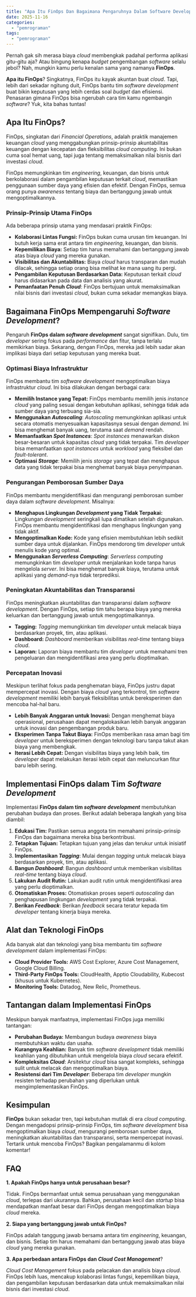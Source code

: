 ```yaml
---
title: "Apa Itu FinOps Dan Bagaimana Pengaruhnya Dalam Software Development?"
date: 2025-11-16
categories: 
  - "pemrograman"
tags: 
  - "pemrograman"
---
```


Pernah gak sih merasa biaya _cloud_ membengkak padahal performa aplikasi gitu-gitu aja? Atau bingung kenapa _budget_ pengembangan _software_ selalu jebol? Nah, mungkin kamu perlu kenalan sama yang namanya **FinOps**.

**Apa itu FinOps**? Singkatnya, FinOps itu kayak akuntan buat _cloud_. Tapi, lebih dari sekadar ngitung duit, FinOps bantu tim _software development_ buat bikin keputusan yang lebih cerdas soal _budget_ dan efisiensi. Penasaran gimana FinOps bisa ngerubah cara tim kamu ngembangin _software_? Yuk, kita bahas tuntas!

## Apa Itu FinOps?

FinOps, singkatan dari _Financial Operations_, adalah praktik manajemen keuangan _cloud_ yang menggabungkan prinsip-prinsip akuntabilitas keuangan dengan kecepatan dan fleksibilitas _cloud computing_. Ini bukan cuma soal hemat uang, tapi juga tentang memaksimalkan nilai bisnis dari investasi _cloud_.

FinOps memungkinkan tim _engineering_, keuangan, dan bisnis untuk berkolaborasi dalam pengambilan keputusan terkait _cloud_, memastikan penggunaan sumber daya yang efisien dan efektif. Dengan FinOps, semua orang punya _awareness_ tentang biaya dan bertanggung jawab untuk mengoptimalkannya.

### Prinsip-Prinsip Utama FinOps

Ada beberapa prinsip utama yang mendasari praktik FinOps:

- **Kolaborasi Lintas Fungsi:** FinOps bukan cuma urusan tim keuangan. Ini butuh kerja sama erat antara tim _engineering_, keuangan, dan bisnis.
- **Kepemilikan Biaya:** Setiap tim harus memahami dan bertanggung jawab atas biaya _cloud_ yang mereka gunakan.
- **Visibilitas dan Akuntabilitas:** Biaya _cloud_ harus transparan dan mudah dilacak, sehingga setiap orang bisa melihat ke mana uang itu pergi.
- **Pengambilan Keputusan Berdasarkan Data:** Keputusan terkait _cloud_ harus didasarkan pada data dan analisis yang akurat.
- **Pemanfaatan Penuh _Cloud_**: FinOps bertujuan untuk memaksimalkan nilai bisnis dari investasi _cloud_, bukan cuma sekadar memangkas biaya.

## Bagaimana FinOps Mempengaruhi _Software Development_?

Pengaruh **FinOps dalam _software development_** sangat signifikan. Dulu, tim _developer_ sering fokus pada _performance_ dan fitur, tanpa terlalu memikirkan biaya. Sekarang, dengan FinOps, mereka jadi lebih sadar akan implikasi biaya dari setiap keputusan yang mereka buat.

### Optimasi Biaya Infrastruktur

FinOps membantu tim _software development_ mengoptimalkan biaya infrastruktur _cloud_. Ini bisa dilakukan dengan berbagai cara:

- **Memilih Instance yang Tepat:** FinOps membantu memilih jenis _instance_ _cloud_ yang paling sesuai dengan kebutuhan aplikasi, sehingga tidak ada sumber daya yang terbuang sia-sia.
- **Menggunakan _Autoscaling_**: _Autoscaling_ memungkinkan aplikasi untuk secara otomatis menyesuaikan kapasitasnya sesuai dengan _demand_. Ini bisa menghemat banyak uang, terutama saat _demand_ rendah.
- **Memanfaatkan _Spot Instances_**: _Spot instances_ menawarkan diskon besar-besaran untuk kapasitas _cloud_ yang tidak terpakai. Tim _developer_ bisa memanfaatkan _spot instances_ untuk _workload_ yang fleksibel dan _fault-tolerant_.
- **Optimasi _Storage_**: Memilih jenis _storage_ yang tepat dan menghapus data yang tidak terpakai bisa menghemat banyak biaya penyimpanan.

### Pengurangan Pemborosan Sumber Daya

FinOps membantu mengidentifikasi dan mengurangi pemborosan sumber daya dalam _software development_. Misalnya:

- **Menghapus Lingkungan _Development_ yang Tidak Terpakai:** Lingkungan _development_ seringkali lupa dimatikan setelah digunakan. FinOps membantu mengidentifikasi dan menghapus lingkungan yang tidak aktif.
- **Mengoptimalkan Kode:** Kode yang efisien membutuhkan lebih sedikit sumber daya untuk dijalankan. FinOps mendorong tim _developer_ untuk menulis kode yang optimal.
- **Menggunakan _Serverless Computing_**: _Serverless computing_ memungkinkan tim _developer_ untuk menjalankan kode tanpa harus mengelola _server_. Ini bisa menghemat banyak biaya, terutama untuk aplikasi yang _demand_\-nya tidak terprediksi.

### Peningkatan Akuntabilitas dan Transparansi

FinOps meningkatkan akuntabilitas dan transparansi dalam _software development_. Dengan FinOps, setiap tim tahu berapa biaya yang mereka keluarkan dan bertanggung jawab untuk mengoptimalkannya.

- **Tagging:** _Tagging_ memungkinkan tim _developer_ untuk melacak biaya berdasarkan proyek, tim, atau aplikasi.
- **Dashboard:** _Dashboard_ memberikan visibilitas _real-time_ tentang biaya _cloud_.
- **Laporan:** Laporan biaya membantu tim _developer_ untuk memahami tren pengeluaran dan mengidentifikasi area yang perlu dioptimalkan.

### Percepatan Inovasi

Meskipun terlihat fokus pada penghematan biaya, FinOps justru dapat mempercepat inovasi. Dengan biaya _cloud_ yang terkontrol, tim _software development_ memiliki lebih banyak fleksibilitas untuk bereksperimen dan mencoba hal-hal baru.

- **Lebih Banyak Anggaran untuk Inovasi:** Dengan menghemat biaya operasional, perusahaan dapat mengalokasikan lebih banyak anggaran untuk inovasi dan pengembangan produk baru.
- **Eksperimen Tanpa Takut Biaya:** FinOps memberikan rasa aman bagi tim _developer_ untuk bereksperimen dengan teknologi baru tanpa takut akan biaya yang membengkak.
- **Iterasi Lebih Cepat:** Dengan visibilitas biaya yang lebih baik, tim _developer_ dapat melakukan iterasi lebih cepat dan meluncurkan fitur baru lebih sering.

## Implementasi FinOps dalam Tim _Software Development_

Implementasi **FinOps dalam tim _software development_** membutuhkan perubahan budaya dan proses. Berikut adalah beberapa langkah yang bisa diambil:

1. **Edukasi Tim:** Pastikan semua anggota tim memahami prinsip-prinsip FinOps dan bagaimana mereka bisa berkontribusi.
2. **Tetapkan Tujuan:** Tetapkan tujuan yang jelas dan terukur untuk inisiatif FinOps.
3. **Implementasikan _Tagging_**: Mulai dengan _tagging_ untuk melacak biaya berdasarkan proyek, tim, atau aplikasi.
4. **Bangun _Dashboard_**: Bangun _dashboard_ untuk memberikan visibilitas _real-time_ tentang biaya _cloud_.
5. **Lakukan Audit Rutin:** Lakukan audit rutin untuk mengidentifikasi area yang perlu dioptimalkan.
6. **Otomatiskan Proses:** Otomatiskan proses seperti _autoscaling_ dan penghapusan lingkungan _development_ yang tidak terpakai.
7. **Berikan _Feedback_**: Berikan _feedback_ secara teratur kepada tim _developer_ tentang kinerja biaya mereka.

## Alat dan Teknologi FinOps

Ada banyak alat dan teknologi yang bisa membantu tim _software development_ dalam implementasi FinOps:

- **Cloud Provider Tools:** AWS Cost Explorer, Azure Cost Management, Google Cloud Billing.
- **Third-Party FinOps Tools:** CloudHealth, Apptio Cloudability, Kubecost (khusus untuk Kubernetes).
- **Monitoring Tools:** Datadog, New Relic, Prometheus.

## Tantangan dalam Implementasi FinOps

Meskipun banyak manfaatnya, implementasi FinOps juga memiliki tantangan:

- **Perubahan Budaya:** Membangun budaya _awareness_ biaya membutuhkan waktu dan usaha.
- **Kurangnya Keahlian:** Banyak tim _software development_ tidak memiliki keahlian yang dibutuhkan untuk mengelola biaya _cloud_ secara efektif.
- **Kompleksitas _Cloud_**: Arsitektur _cloud_ bisa sangat kompleks, sehingga sulit untuk melacak dan mengoptimalkan biaya.
- **Resistensi dari Tim _Developer_**: Beberapa tim _developer_ mungkin resisten terhadap perubahan yang diperlukan untuk mengimplementasikan FinOps.

## Kesimpulan

**FinOps** bukan sekadar tren, tapi kebutuhan mutlak di era _cloud computing_. Dengan mengadopsi prinsip-prinsip FinOps, tim _software development_ bisa mengoptimalkan biaya _cloud_, mengurangi pemborosan sumber daya, meningkatkan akuntabilitas dan transparansi, serta mempercepat inovasi. Tertarik untuk mencoba FinOps? Bagikan pengalamanmu di kolom komentar!

## FAQ

**1\. Apakah FinOps hanya untuk perusahaan besar?**

Tidak. FinOps bermanfaat untuk semua perusahaan yang menggunakan _cloud_, terlepas dari ukurannya. Bahkan, perusahaan kecil dan _startup_ bisa mendapatkan manfaat besar dari FinOps dengan mengoptimalkan biaya _cloud_ mereka.

**2\. Siapa yang bertanggung jawab untuk FinOps?**

FinOps adalah tanggung jawab bersama antara tim _engineering_, keuangan, dan bisnis. Setiap tim harus memahami dan bertanggung jawab atas biaya _cloud_ yang mereka gunakan.

**3\. Apa perbedaan antara FinOps dan _Cloud Cost Management_**?

_Cloud Cost Management_ fokus pada pelacakan dan analisis biaya _cloud_. FinOps lebih luas, mencakup kolaborasi lintas fungsi, kepemilikan biaya, dan pengambilan keputusan berdasarkan data untuk memaksimalkan nilai bisnis dari investasi _cloud_.
